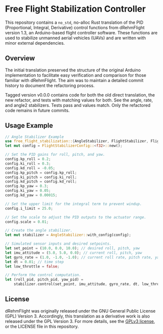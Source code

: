 <!-- README.md -->

# Free Flight Stabilization Controller

This repository contains a `no_std`, no-alloc Rust translation of the PID
(Proportional, Integral, Derivative) control functions from dRehmFlight
version 1.3, an Arduino-based flight controller software. These functions
are used to stabilize unmanned aerial vehicles (UAVs) and are written with
minor external dependencies.

## Overview

The initial translation preserved the structure of the original Arduino
implementation to facilitate easy verification and comparison for those
familiar with dRehmFlight. The aim was to maintain a detailed commit history
to document the refactoring process.

Tagged version v0.0.0 contains code for both the old direct translation,
the new refactor, and tests with matching values for both. See the angle,
rate, and angle2 stabilizers. Tests pass and values match. Only the refactored
code remains in future commits.

## Usage Example

```rust
// Angle Stabilizer Example
use free_flight_stabilization::{AngleStabilizer, FlightStabilizer, FlightStabilizerConfig};
let mut config = FlightStabilizerConfig::<f32>::new();

// Set the PID gains for roll, pitch, and yaw.
config.kp_roll = 0.2;
config.ki_roll = 0.3;
config.kd_roll = -0.05;
config.kp_pitch = config.kp_roll;
config.ki_pitch = config.ki_roll;
config.kd_pitch = config.kd_roll;
config.kp_yaw = 0.3;
config.ki_yaw = 0.05;
config.kd_yaw = 0.00015;

// Set the upper limit for the integral term to prevent windup.
config.i_limit = 25.0;

// Set the scale to adjust the PID outputs to the actuator range.
config.scale = 0.01;

// Create the angle stabilizer.
let mut stabilizer = AngleStabilizer::with_config(config);

// Simulated sensor inputs and desired setpoints.
let set_point = (10.0, 0.0, 10.0); // desired roll, pitch, yaw
let imu_attitude = (5.0, 5.0, 0.0); // current roll, pitch, yaw
let gyro_rate = (1.0, -1.0, -1.0); // current roll rate, pitch rate, yaw rate
let dt = 0.01; // time step
let low_throttle = false;

// Perform the control computation.
let (roll_pid, pitch_pid, yaw_pid) =
    stabilizer.control(set_point, imu_attitude, gyro_rate, dt, low_throttle);
```

## License

dRehmFlight was originally released under the GNU General Public License
(GPL) Version 3. Accordingly, this translation as a derivative work is
also released under the GPL Version 3. For more details, see the
[GPLv3 license](https://www.gnu.org/licenses/gpl-3.0.html), or the LICENSE
file in this repository.

